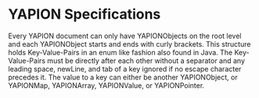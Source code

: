 # YAPION Specifications

Every YAPION document can only have YAPIONObjects on the root level and each YAPIONObject starts and ends with curly brackets. This structure holds Key-Value-Pairs in an enum like fashion also found in Java. The Key-Value-Pairs must be directly after each other without a separator and any leading space, newLine, and tab of a key ignored if no escape character precedes it. The value to a key can either be another YAPIONObject, or YAPIONMap, YAPIONArray, YAPIONValue, or YAPIONPointer.